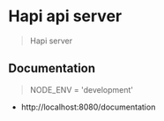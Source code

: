 # Hapi api server

> Hapi server

## Documentation
> NODE_ENV = 'development'
- http://localhost:8080/documentation